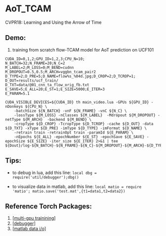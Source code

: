 # AoT_TCAM
CVPR18: Learning and Using the Arrow of Time

## Demo:
1. training from scratch flow-TCAM model for AoT prediction  on UCF101
```
CUDA_ID=0,1,2;GPU_ID=1,2,3;CPU_N=10;
N_BATCH=32;N_FRAME=20;N_C=2
M_LABEL=2;M_LOSS=0;M_BEND=cudnn
M_DROPOUT=0.5,0.5;M_ARCH=vggbn_tcam_pair2
D_TYPE=2;D_PRE=5;D_NAME=flow%s_%04d.jpg;D_CROP=2;D_TCROP=1;
D_OUT=results/ucf_train/
D_TXT=data/@01_cnn_ta_flow_orig_fb.txt
E_SAVE=5;E_ALL=20;E_ST=1;E_SIZE=5000;E_ITER=3
E_PARAM=5.1

CUDA_VISIBLE_DEVICES=${CUDA_ID} th main_video.lua -GPUs ${GPU_ID} -nDonkeys ${CPU_N} \
    -batchSize ${N_BATCH} -vnF ${N_FRAME} -vnC ${N_C} \
    -lossType ${M_LOSS} -nClasses ${M_LABEL}  -Mdropout ${M_DROPOUT} -netType ${M_ARCH}  -backend ${M_BEND} \
    -cropType ${D_CROP} -TcropType ${D_TCROP} -cache ${D_OUT} -data ${D_TXT} -xType ${D_PRE} -imType ${D_TYPE} -imFormat ${D_NAME} \
    -retrain train -retrainOpt train -paramId ${E_PARAM} \
    -nEpochs ${E_ALL} -epochNumber ${E_ST} -epochSave ${E_SAVE} -epochSize ${E_SIZE} -iter_size ${E_ITER} 2>&1 | tee ${Dout}/log-${N_BATCH}-${N_FRAME}-${N_C}-${M_DROPOUT}-${M_ARCH}-${D_TYPE}-${D_PRE}-${D_CROP}-${D_TCROP}-${E_ALL}-${E_ST}-${E_ITER}.log
```

## Tips:
- to debug in lua, add this line:
`local dbg = require('util/debugger');dbg()`

- to visualize data in matlab, add this line:
`local matio = require 'matio'; matio.save('test.mat',{t1=data1,t2=data2})`

## Reference Torch Packages:
1.  [[multi-gpu trainining]](https://github.com/soumith/imagenet-multiGPU.torch)
2.  [[debugger]](https://github.com/slembcke/debugger.lua)
3.  [[matlab data i/o]](https://github.com/soumith/matio-ffi.torch)
